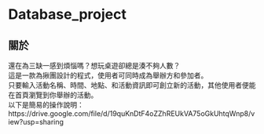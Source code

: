 # Database_project
<h2>關於</h2>
還在為三缺一感到煩惱嗎？想玩桌遊卻總是湊不夠人數？</br>
這是一款為揪團設計的程式，使用者可同時成為舉辦方和參加者。</br>
只要輸入活動名稱、時間、地點、和活動資訊即可創立新的活動，其他使用者便能在首頁瀏覽到你舉辦的活動。</br>
以下是簡易的操作說明：</br>
https://drive.google.com/file/d/19quKnDtF4oZZhREUkVA75oGkUhtqWnp8/view?usp=sharing
